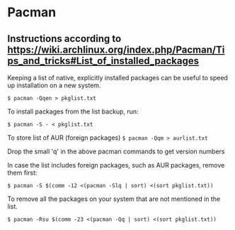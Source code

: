 # Pacman

## Instructions according to https://wiki.archlinux.org/index.php/Pacman/Tips_and_tricks#List_of_installed_packages

Keeping a list of native, explicitly installed packages can be useful to speed up installation on a new system.

`$ pacman -Qqen > pkglist.txt`

To install packages from the list backup, run:

`$ pacman -S - < pkglist.txt`

To store list of AUR (foreign packages)
`$ pacman -Qqm > aurlist.txt`

Drop the small 'q' in the above pacman commands to get version numbers

In case the list includes foreign packages, such as AUR packages, remove them first:

`$ pacman -S $(comm -12 <(pacman -Slq | sort) <(sort pkglist.txt))`

To remove all the packages on your system that are not mentioned in the list.

`$ pacman -Rsu $(comm -23 <(pacman -Qq | sort) <(sort pkglist.txt))`
